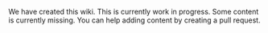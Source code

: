 We have created this wiki. This is currently work in progress. Some content is currently missing. You can help adding content by creating a pull request.